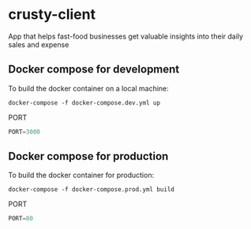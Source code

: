 # crusty-client
App that helps fast-food businesses get valuable insights into their daily sales and expense

## Docker compose for development

To build the docker container on a local machine:

```shell
docker-compose -f docker-compose.dev.yml up
```

PORT
```python
PORT=3000
```

## Docker compose for production

To build the docker container for production:

```shell
docker-compose -f docker-compose.prod.yml build
```

PORT
```python
PORT=80
```
